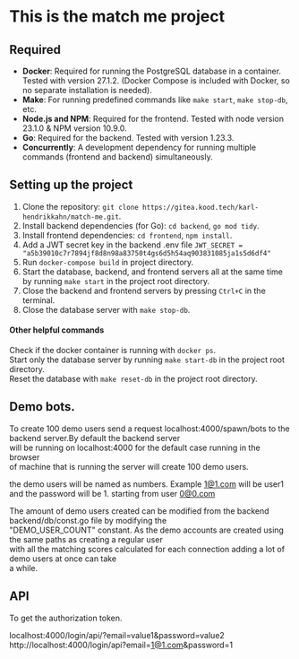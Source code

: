 # This is the match me project

## Required

- **Docker**: Required for running the PostgreSQL database in a container. Tested with version 27.1.2. 
(Docker Compose is included with Docker, so no separate installation is needed).
- **Make**: For running predefined commands like `make start`, `make stop-db`, etc.
- **Node.js and NPM**: Required for the frontend. Tested with node version 23.1.0 & NPM version 10.9.0.
- **Go**: Required for the backend. Tested with version 1.23.3.
- **Concurrently**: A development dependency for running multiple commands (frontend and backend) simultaneously.


## Setting up the project

1. Clone the repository: 
```git clone https://gitea.kood.tech/karl-hendrikkahn/match-me.git```.
2. Install backend dependencies (for Go):
```cd backend```,
```go mod tidy```.
3. Install frontend dependencies:
```cd frontend```,
```npm install```.
4. Add a JWT secret key in the backend .env file ```JWT_SECRET = "a5b39010c7r7894jf8d8n98a83750t4gs6d5h54aq903831085ja1s5d6df4"```
5. Run ```docker-compose build``` in project directory.
6. Start the database, backend, and frontend servers all at the same time by running ```make start``` in the project root directory.
7. Close the backend and frontend servers by pressing ```Ctrl+C``` in the terminal.
8. Close the database server with ```make stop-db```.

#### Other helpful commands
Check if the docker container is running with ```docker ps```.<br>
Start only the database server by running ```make start-db``` in the project root directory.<br>
Reset the database with ```make reset-db``` in the project root directory.<br>

## Demo bots.

To create 100 demo users send a request localhost:4000/spawn/bots to the backend server.By default the backend server <br>
will be running on localhost:4000 for the default case running  in the browser <br>
of machine that is running the server will create 100 demo users.

the demo users will be named as numbers. Example 1@1.com will be user1 and the password will be 1. starting from user 0@0.com

The amount of demo users created can be modified from the backend backend/db/const.go file by modifying the <br>
"DEMO_USER_COUNT" constant. As the demo accounts are created using the same paths as creating a regular user <br>
with all the matching scores calculated for each connection adding a lot of demo users at once can take <br>
a while.

## API

To get the authorization token.

localhost:4000/login/api/?email=value1&password=value2
http://localhost:4000/login/api?email=1@1.com&password=1

